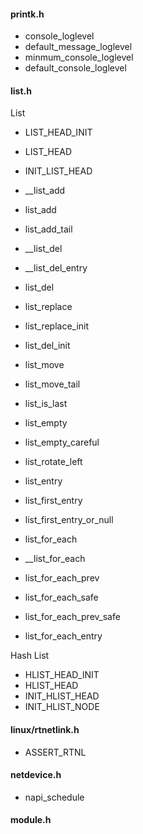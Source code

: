 
#### printk.h

* console_loglevel
* default_message_loglevel
* minmum_console_loglevel
* default_console_loglevel

#### list.h

List

* LIST_HEAD_INIT
* LIST_HEAD
* INIT_LIST_HEAD

* __list_add
* list_add
* list_add_tail

* __list_del
* __list_del_entry
* list_del

* list_replace
* list_replace_init
* list_del_init
* list_move
* list_move_tail

* list_is_last
* list_empty
* list_empty_careful
* list_rotate_left

* list_entry
* list_first_entry
* list_first_entry_or_null
* list_for_each
* __list_for_each
* list_for_each_prev
* list_for_each_safe
* list_for_each_prev_safe
* list_for_each_entry


Hash List

* HLIST_HEAD_INIT
* HLIST_HEAD
* INIT_HLIST_HEAD
* INIT_HLIST_NODE






#### linux/rtnetlink.h

* ASSERT_RTNL



#### netdevice.h

* napi_schedule





#### module.h
